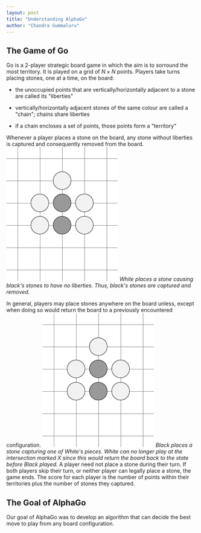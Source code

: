 ```yaml
---
layout: post
title: "Understanding AlphaGo"
author: "Chandra Gummaluru"
---
```


## The Game of Go
Go is a 2-player strategic board game in which the aim is to sorround the most territory. It is played on a grid of $N \times N$ points. Players take turns placing stones, one at a time, on the board:

- the unoccupied points that are vertically/horizontally adjacent to a stone are called its "liberties"

- vertically/horizontally adjacent stones of the same colour are called a "chain"; chains share liberties 

- if a chain encloses a set of points, those points form a "territory"

Whenever a player places a stone on the board, any stone without liberties is captured and consequently removed from the board.
![](https://github.com/chandra-gummaluru/chandra-gummaluru.github.io/raw/master/media/go/gif_stone_capture.gif)
*White places a stone causing black's stones to have no liberties. Thus, black's stones are captured and removed.*

In general, players may place stones anywhere on the board unless, except when doing so would return the board to a previously encountered configuration.
![](https://github.com/chandra-gummaluru/chandra-gummaluru.github.io/raw/master/media/go/gif_stone_capture.gif)
*Black places a stone capturing one of White's pieces. White can no longer play at the intersection marked $\textsf{X}$ since this would return the board back to the state before Black played.*
A player need not place a stone during their turn. If both players skip their turn, or neither player can legally place a stone, the game ends. The score for each player is the number of points within their territories plus the number of stones they captured.

## The Goal of AlphaGo
Our goal of AlphaGo was to develop an algorithm that can decide the best move to play from any board configuration. 
